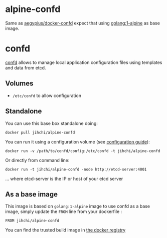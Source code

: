 # alpine-confd

Same as [aegypius/docker-confd](https://github.com/aegypius/docker-confd) expect that using [golang:1-alpine](https://hub.docker.com/_/golang) as base image.

# confd

[confd](https://github.com/kelseyhightower/confd) allows to manage local application
configuration files using templates and data from etcd.

## Volumes

- `/etc/confd` to allow configuration

## Standalone

You can use this base box standalone doing:

    docker pull jihchi/alpine-confd

You can run it using a configuration volume (see [configuration guide](https://github.com/kelseyhightower/confd/blob/master/docs/configuration-guide.md)):

    docker run -v /path/to/confd/config:/etc/confd -t jihchi/alpine-confd

Or directly from command line:

    docker run -t jihchi/alpine-confd -node http://etcd-server:4001

... where etcd-server is the IP or host of your etcd server


## As a base image

This image is based on ```golang:1-alpine``` image to use confd as a base image,
simply update the ```FROM``` line from your dockerfile :

    FROM jihchi/alpine-confd

You can find the trusted build image in [the docker registry](https://registry.hub.docker.com/u/jihchi/alpine-confd/)
